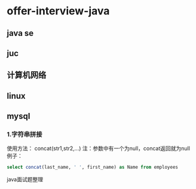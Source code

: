 # offer-interview-java

## java se

## juc

## 计算机网络

## linux

## mysql
### 1.字符串拼接
使用方法：
concat(str1,str2,...)
注：参数中有一个为null，concat返回就为null
例子：
```sql
select concat(last_name, ' ', first_name) as Name from employees
```
java面试题整理
